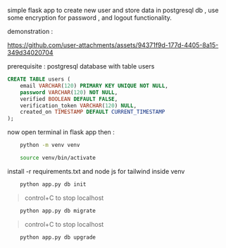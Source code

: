 simple flask app to create new user and store data in postgresql db , use some encryption for password , and logout functionality.

demonstration : 



https://github.com/user-attachments/assets/94371f9d-177d-4405-8a15-349d34020704




prerequisite : postgresql database with table users

```sql
CREATE TABLE users (
    email VARCHAR(120) PRIMARY KEY UNIQUE NOT NULL,
    password VARCHAR(120) NOT NULL,
    verified BOOLEAN DEFAULT FALSE,
    verification_token VARCHAR(120) NULL,
    created_on TIMESTAMP DEFAULT CURRENT_TIMESTAMP
);
```


now open terminal in flask app then : 

```bash
    python -m venv venv
```

```bash
    source venv/bin/activate
```

install -r requirements.txt and node js for tailwind inside venv


```bash
    python app.py db init
```

> control+C to stop localhost

```bash
    python app.py db migrate
```

> control+C to stop localhost

```bash
    python app.py db upgrade
```

